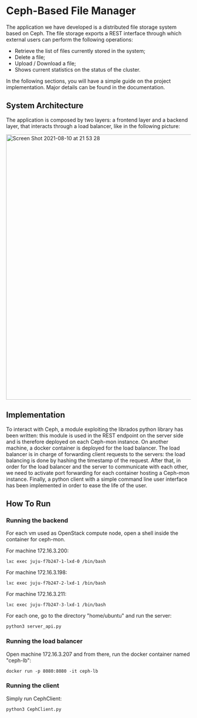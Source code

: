# Ceph-Based File Manager
The application we have developed is a distributed file storage system based on Ceph. The file storage exports a REST interface through which external users can perform the following operations:
* Retrieve the list of files currently stored in the system;
* Delete a file;
* Upload / Download a file;
* Shows current statistics on the status of the cluster.

In the following sections, you will have a simple guide on the project implementation.
Major details can be found in the documentation.

## System Architecture
The application is composed by two layers: a frontend layer and a backend layer, that interacts through a load balancer, like in the following picture:

<img width="723" alt="Screen Shot 2021-08-10 at 21 53 28" src="https://user-images.githubusercontent.com/41535744/128926048-837f49bf-b8d1-4c88-b1ef-99af17dc1f95.png">

## Implementation
To interact with Ceph, a module exploiting the librados python library has been written: this module is used in the REST endpoint on the server side and is therefore deployed on each Ceph-mon instance.
On another machine, a docker container is deployed for the load balancer. The load balancer is in charge of forwarding client requests to the servers: the load balancing is done by hashing the timestamp of the request. After that, in order for the load balancer and the server to communicate with each other, we need to activate port forwarding for each container hosting a Ceph-mon instance. Finally, a python client with a simple command line user interface has been implemented in order to ease the life of the user.

## How To Run
### Running the backend
For each vm used as OpenStack compute node, open a shell inside the container for ceph-mon.

For machine 172.16.3.200:
```
lxc exec juju-f7b247-1-lxd-0 /bin/bash
```
For machine 172.16.3.198:
```
lxc exec juju-f7b247-2-lxd-1 /bin/bash
```
For machine 172.16.3.211:
```
lxc exec juju-f7b247-3-lxd-1 /bin/bash
```
For each one, go to the directory "home/ubuntu" and run the server:
```
python3 server_api.py
```
### Running the load balancer
Open machine 172.16.3.207 and from there, run the docker container named "ceph-lb":
```
docker run -p 8080:8080 -it ceph-lb
```
### Running the client
Simply run CephClient:
```
python3 CephClient.py
```
